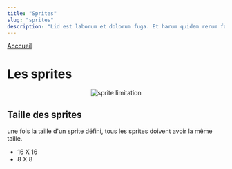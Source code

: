 ```yaml
---
title: "Sprites"
slug: "sprites"
description: "Lid est laborum et dolorum fuga. Et harum quidem rerum facilis est et expeditasi distinctio. Nam libero tempore, cum soluta nobis est eligendi optio cumque nihilse impedit quo minus id quod amets untra dolor amet sad. Sed ut"
---
```


[Acccueil](/)

# Les sprites
<center>

![sprite limitation](assets/limitation_sprite.gif)

</center>

## Taille des sprites

une fois la taille d'un sprite défini, tous les sprites doivent avoir la même taille. 

- 16 X 16 
- 8 X 8

